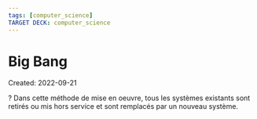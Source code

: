 ```yaml
---
tags: [computer_science] 
TARGET DECK: computer_science
---
```

# Big Bang
Created: 2022-09-21

?
Dans cette méthode de mise en oeuvre, tous les systèmes existants sont retirés ou mis hors service et sont remplacés par un nouveau système.
<!--SR:!2022-10-02,7,250-->